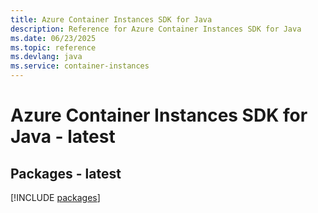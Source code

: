 ```yaml
---
title: Azure Container Instances SDK for Java
description: Reference for Azure Container Instances SDK for Java
ms.date: 06/23/2025
ms.topic: reference
ms.devlang: java
ms.service: container-instances
---
```

# Azure Container Instances SDK for Java - latest
## Packages - latest
[!INCLUDE [packages](container-instances-index.md)]
